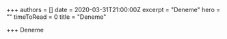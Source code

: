 +++
authors = []
date = 2020-03-31T21:00:00Z
excerpt = "Deneme"
hero = ""
timeToRead = 0
title = "Deneme"

+++
Deneme